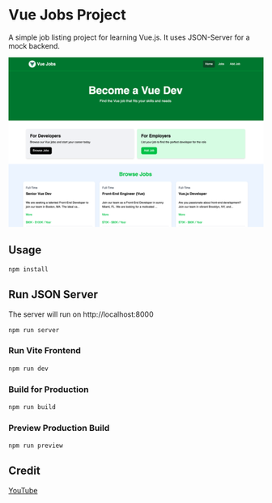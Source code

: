 # Vue Jobs Project

A simple job listing project for learning Vue.js. It uses JSON-Server for a mock backend.

<img src="public/screenshot.png" />

## Usage

```sh
npm install
```
## Run JSON Server

The server will run on http://localhost:8000

```bash
npm run server
```

### Run Vite Frontend

```sh
npm run dev
```

### Build for Production

```bash
npm run build
```

### Preview Production Build

```bash
npm run preview
```

## Credit
[YouTube](https://www.youtube.com/watch?v=VeNfHj6MhgA)
